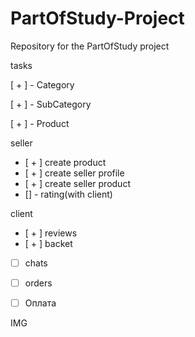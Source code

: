 # PartOfStudy-Project
Repository for the PartOfStudy project



tasks

[ + ] - Category 

[ + ] - SubCategory

[ + ] - Product

seller

- [ + ] create product
- [ + ] create seller profile
- [ + ] create seller product
- [] - rating(with client)


 client

- [ + ] reviews
- [ + ] backet

- [ ] chats
- [ ] orders
- [ ] Оплата


IMG
